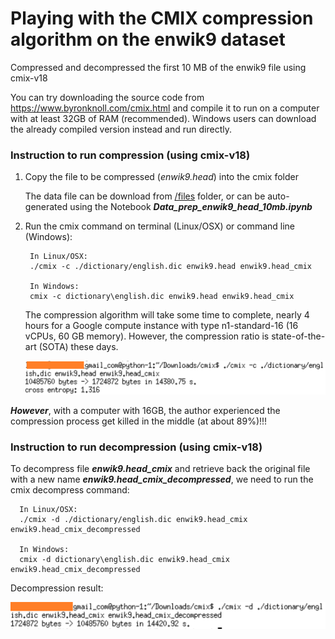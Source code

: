 # Playing with the CMIX compression algorithm on the enwik9 dataset
Compressed and decompressed the first 10 MB of the enwik9 file using cmix-v18 

You can try downloading the source code from https://www.byronknoll.com/cmix.html and compile it to run on a computer with at least 32GB of RAM (recommended). Windows users can download the already compiled version instead and run directly.

### Instruction to run compression (using cmix-v18)
1. Copy the file to be compressed (*enwik9.head*) into the cmix folder

   The data file can be download from [/files](https://github.com/littleghost1712/enwik9_first_10MB_cmix/tree/main/files) folder, or can be auto-generated using the Notebook ***Data_prep_enwik9_head_10mb.ipynb***
2. Run the cmix command on terminal (Linux/OSX) or command line (Windows):

        In Linux/OSX:
        ./cmix -c ./dictionary/english.dic enwik9.head enwik9.head_cmix
        
        In Windows:
        cmix -c dictionary\english.dic enwik9.head enwik9.head_cmix
        
   The compression algorithm will take some time to complete, nearly 4 hours for a Google compute instance with type n1-standard-16 (16 vCPUs, 60 GB memory). However, the compression ratio is state-of-the-art (SOTA) these days.
   
   ![compress_cmix](/img/cmix_compress.png)
   
***However***, with a computer with 16GB, the author experienced the compression process get killed in the middle (at about 89%)!!!

   
### Instruction to run decompression (using cmix-v18)

To decompress file ***enwik9.head_cmix*** and retrieve back the original file with a new name ***enwik9.head_cmix_decompressed***, we need to run the cmix decompress command:
      
      In Linux/OSX:
      ./cmix -d ./dictionary/english.dic enwik9.head_cmix enwik9.head_cmix_decompressed

      In Windows:
      cmix -d dictionary\english.dic enwik9.head_cmix enwik9.head_cmix_decompressed
      
   Decompression result:
   
   ![compress_cmix](/img/cmix_decompress.png)
